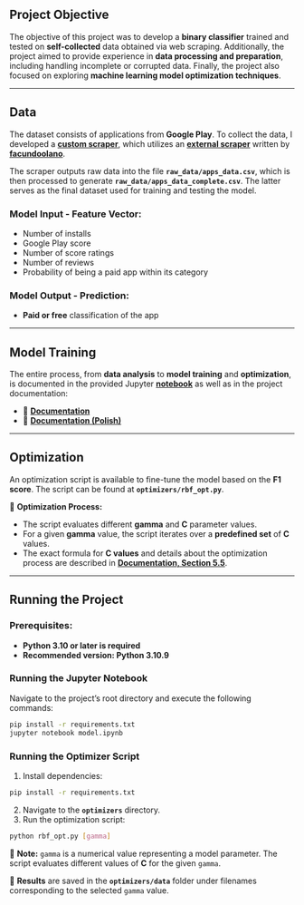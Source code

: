 ## Project Objective
The objective of this project was to develop a **binary classifier** trained and tested on **self-collected** data obtained via web scraping. Additionally, the project aimed to provide experience in **data processing and preparation**, including handling incomplete or corrupted data. Finally, the project also focused on exploring **machine learning model optimization techniques**.

---

## Data
The dataset consists of applications from **Google Play**. To collect the data, I developed a **[custom scraper](https://github.com/wiktork77/Google-Play-App-Scraper)**, which utilizes an **[external scraper](https://github.com/facundoolano/google-play-scraper)** written by **[facundoolano](https://github.com/facundoolano)**.

The scraper outputs raw data into the file **`raw_data/apps_data.csv`**, which is then processed to generate **`raw_data/apps_data_complete.csv`**. The latter serves as the final dataset used for training and testing the model.

### **Model Input - Feature Vector:**
- Number of installs
- Google Play score
- Number of score ratings
- Number of reviews
- Probability of being a paid app within its category

### **Model Output - Prediction:**
- **Paid or free** classification of the app

---

## Model Training
The entire process, from **data analysis** to **model training** and **optimization**, is documented in the provided Jupyter **[notebook](model.ipynb)** as well as in the project documentation:
- 📄 [**Documentation**](documentation/Documentation.pdf)
- 📄 [**Documentation (Polish)**](documentation/Documentation_Polish.pdf)

---

## Optimization
An optimization script is available to fine-tune the model based on the **F1 score**. The script can be found at **`optimizers/rbf_opt.py`**.

🔧 **Optimization Process:**
- The script evaluates different **gamma** and **C** parameter values.
- For a given **gamma** value, the script iterates over a **predefined set** of **C** values.
- The exact formula for **C values** and details about the optimization process are described in **[Documentation, Section 5.5](documentation/Documentation.pdf)**.

---

## Running the Project
### **Prerequisites:**
- **Python 3.10 or later is required**
- **Recommended version: Python 3.10.9**

### **Running the Jupyter Notebook**
Navigate to the project’s root directory and execute the following commands:
```bash
pip install -r requirements.txt
jupyter notebook model.ipynb
```

### **Running the Optimizer Script**
1. Install dependencies:
```bash
pip install -r requirements.txt
```
2. Navigate to the **`optimizers`** directory.
3. Run the optimization script:
```bash
python rbf_opt.py [gamma]
```
📌 **Note:** `gamma` is a numerical value representing a model parameter. The script evaluates different values of **C** for the given `gamma`. 

📝 **Results** are saved in the **`optimizers/data`** folder under filenames corresponding to the selected `gamma` value.
